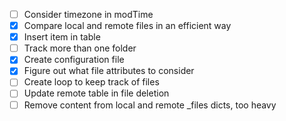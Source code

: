 - [ ] Consider timezone in modTime
- [x] Compare local and remote files in an efficient way
- [x] Insert item in table
- [ ] Track more than one folder
- [x] Create configuration file
- [x] Figure out what file attributes to consider
- [ ] Create loop to keep track of files
- [ ] Update remote table in file deletion
- [ ] Remove content from local and remote \_files dicts, too heavy
